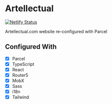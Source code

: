 # Artellectual

[![Netlify Status](https://api.netlify.com/api/v1/badges/cbf001d7-559e-408c-9aac-5ea5b0b5a6b1/deploy-status)](https://app.netlify.com/sites/artellectual/deploys)

Artellectual.com website re-configured with Parcel

## Configured With

- [x] Parcel
- [x] TypeScript
- [x] React
- [x] Router5
- [x] MobX
- [x] Sass
- [x] i18n
- [x] Tailwind
